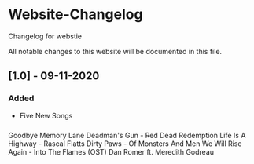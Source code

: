 # Website-Changelog
Changelog for webstie

All notable changes to this website will be documented in this file.

## [1.0] - 09-11-2020
### Added
- Five New Songs
###
Goodbye Memory Lane
Deadman's Gun - Red Dead Redemption
Life Is A Highway - Rascal Flatts
Dirty Paws - Of Monsters And Men
We Will Rise Again - Into The Flames (OST) Dan Romer ft. Meredith Godreau
